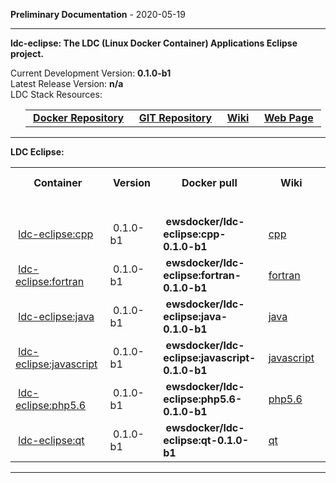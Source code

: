
__Preliminary Documentation__ - 2020-05-19
____  
__ldc-eclipse: The LDC (Linux Docker Container) Applications Eclipse project.__  

Current Development Version: __0.1.0-b1__  
Latest Release Version: __n/a__  
LDC Stack Resources:  

<ul>
  <table>
    <tr>
      <td>&nbsp;<a href="https://hub.docker.com/repository/docker/ewsdocker/ldc-eclipse"><b>Docker Repository</b></a>&nbsp;</td>
      <td>&nbsp;<a href="https://github.com/ewsdocker/ldc-applications/eclipse"><b>GIT Repository</b></a>&nbsp;</td>
      <td>&nbsp;<a href="https://github.com/ewsdocker/ldc-eclipse/wiki"><b>Wiki</b></a>&nbsp;</td>
      <td>&nbsp;<a href="https://ewsdocker.github.io/ldc-applications/ldc-eclipse.html"><b>Web Page</b></a>&nbsp;</td>
    </tr>
  </table>
</ul>

____  

__LDC Eclipse:__  

<table border=0>
  <tr>
    <th>&nbsp;Container&nbsp;</th>
    <th>&nbsp;Version&nbsp;</th>
    <th>&nbsp;Docker pull&nbsp;</th>
    <th>&nbsp;Wiki&nbsp;</th>
    <th>&nbsp;App Version&nbsp;</th>
  </tr>
  <tr>
    <td colspan=4>&nbsp;</td>
  </tr>
  <tr>
    <td>&nbsp;<a href="https://ewsdocker.github.io/ldc-applications/eclipse/cpp.html">ldc-eclipse:cpp</a>&nbsp;</td>
    <td>&nbsp;0.1.0-b1&nbsp;</td>
    <td>&nbsp;<b>ewsdocker/ldc-eclipse:cpp-0.1.0-b1</b>&nbsp;</td>
    <td>&nbsp;<a href="https://github.com/ewsdocker/ldc-eclipse/wiki/Cpp">cpp</a>&nbsp;</td>
    <td>&nbsp;<b>2019-12-M2</b>&nbsp;</td>
  </tr>
  <tr>
    <td>&nbsp;<a href="https://ewsdocker.github.io/ldc-applications/eclipse/fortran.html">ldc-eclipse:fortran</a>&nbsp;</td>
    <td>&nbsp;0.1.0-b1&nbsp;</td>
    <td>&nbsp;<b>ewsdocker/ldc-eclipse:fortran-0.1.0-b1</b>&nbsp;</td>
    <td>&nbsp;<a href="https://github.com/ewsdocker/ldc-applications/wiki/eclipse/Fortran.md">fortran</a>&nbsp;</td>
    <td>&nbsp;<b>2019-12-M2</b>&nbsp;</td>
  </tr>
  <tr>
    <td>&nbsp;<a href="https://ewsdocker.github.io/ldc-applications/eclipse/java.html">ldc-eclipse:java</a>&nbsp;</td>
    <td>&nbsp;0.1.0-b1&nbsp;</td>
    <td>&nbsp;<b>ewsdocker/ldc-eclipse:java-0.1.0-b1</b>&nbsp;</td>
    <td>&nbsp;<a href="https://github.com/ewsdocker/ldc-applications/wiki/eclipse/Java.md">java</a>&nbsp;</td>
    <td>&nbsp;<b>2019-12-M2</b>&nbsp;</td>
  </tr>
  <tr>
    <td>&nbsp;<a href="https://ewsdocker.github.io/ldc-applications/eclipse/javascript.html">ldc-eclipse:javascript</a>&nbsp;</td>
    <td>&nbsp;0.1.0-b1&nbsp;</td>
    <td>&nbsp;<b>ewsdocker/ldc-eclipse:javascript-0.1.0-b1</b>&nbsp;</td>
    <td>&nbsp;<a href="https://github.com/ewsdocker/ldc-applications/wiki/eclipse/JavaScript.md">javascript</a>&nbsp;</td>
    <td>&nbsp;<b>2019-12-M2</b>&nbsp;</td>
  </tr>
  <tr>
    <td>&nbsp;<a href="https://ewsdocker.github.io/ldc-applications/eclipse/php5.6.html">ldc-eclipse:php5.6</a>&nbsp;</td>
    <td>&nbsp;0.1.0-b1&nbsp;</td>
    <td>&nbsp;<b>ewsdocker/ldc-eclipse:php5.6-0.1.0-b1</b>&nbsp;</td>
    <td>&nbsp;<a href="https://github.com/ewsdocker/ldc-applications/wiki/eclipse/PHP.md">php5.6</a>&nbsp;</td>
    <td>&nbsp;<b>2019-12-M2</b>&nbsp;</td>
  </tr>
  <tr>
    <td>&nbsp;<a href="https://ewsdocker.github.io/ldc-applications/eclipse/qt.html">ldc-eclipse:qt</a>&nbsp;</td>
    <td>&nbsp;0.1.0-b1&nbsp;</td>
    <td>&nbsp;<b>ewsdocker/ldc-eclipse:qt-0.1.0-b1</b>&nbsp;</td>
    <td>&nbsp;<a href="https://github.com/ewsdocker/ldc-applications/wiki/eclipse/Qt4.md">qt</a>&nbsp;</td>
    <td>&nbsp;<b>2019-12-M2</b>&nbsp;</td>
  </tr>
</table>

____  


